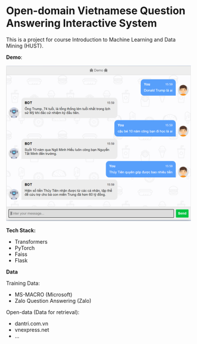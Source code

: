 # Open-domain Vietnamese Question Answering Interactive System 
This is a project for course Introduction to Machine Learning and Data Mining (HUST).

**Demo**:

<img src="https://github.com/chiennv2000/QuestionAnswering/blob/main/test_n.png" width=2000>

**Tech Stack:**

* Transformers
* PyTorch
* Faiss
* Flask

**Data**

Training Data:
* MS-MACRO (Microsoft)
* Zalo Question Answering (Zalo)

Open-data (Data for retrieval): 
* dantri.com.vn
* vnexpress.net
* ...

